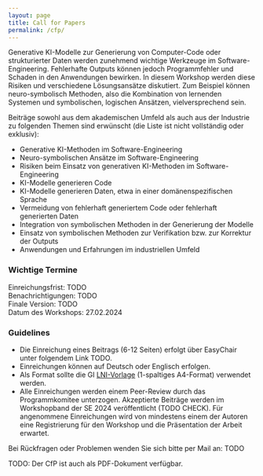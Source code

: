 ```yaml
---
layout: page
title: Call for Papers
permalink: /cfp/
---
```


Generative KI-Modelle zur Generierung von Computer-Code oder strukturierter Daten werden zunehmend wichtige Werkzeuge im Software-Engineering. Fehlerhafte Outputs können jedoch Programmfehler und Schaden in den Anwendungen bewirken. In diesem Workshop werden diese Risiken und verschiedene Lösungsansätze diskutiert. Zum Beispiel können neuro-symbolisch Methoden, also die Kombination von lernenden Systemen und symbolischen, logischen Ansätzen, vielversprechend sein.

Beiträge sowohl aus dem akademischen Umfeld als auch aus der Industrie zu folgenden Themen sind erwünscht (die Liste ist nicht vollständig oder exklusiv):
-	Generative KI-Methoden im Software-Engineering
-	Neuro-symbolischen Ansätze im Software-Engineering
-	Risiken beim Einsatz von generativen KI-Methoden im Software-Engineering
-	KI-Modelle generieren Code
-	KI-Modelle generieren Daten, etwa in einer domänenspezifischen Sprache
-	Vermeidung von fehlerhaft generiertem Code oder fehlerhaft generierten Daten
-	Integration von symbolischen Methoden in der Generierung der Modelle
-	Einsatz von symbolischen Methoden zur Verifikation bzw. zur Korrektur der Outputs
-	Anwendungen und Erfahrungen im industriellen Umfeld

### Wichtige Termine
Einreichungsfrist: TODO  
Benachrichtigungen: TODO  
Finale Version: TODO  
Datum des Workshops: 27.02.2024

### Guidelines
- Die Einreichung eines Beitrags (6-12 Seiten) erfolgt über EasyChair unter folgendem Link TODO.
- Einreichungen können auf Deutsch oder Englisch erfolgen.
- Als Format sollte die GI [LNI-Vorlage](https://github.com/gi-ev/LNI) (1-spaltiges A4-Format) verwendet werden.
- Alle Einreichungen werden einem Peer-Review durch das Programmkomitee unterzogen. Akzeptierte Beiträge werden im Workshopband der SE 2024 veröffentlicht (TODO CHECK). Für angenommene Einreichungen wird von mindestens einem der Autoren eine Registrierung für den Workshop und die Präsentation der Arbeit erwartet.

Bei Rückfragen oder Problemen wenden Sie sich bitte per Mail an: TODO

TODO: Der CfP ist auch als PDF-Dokument verfügbar.
